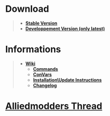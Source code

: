 # **Download**
> * [**Stable Version**](https://github.com/Wh4i/TF2-HomingProjectiles/releases)
> * [**Developpement Version (only latest)**](https://github.com/Wh4i/TF2-HomingProjectiles/archive/master.zip)
# **Informations**
> * [**Wiki**](https://github.com/Wh4i/TF2-HomingProjectiles/wiki)
>   * [**Commands**](https://github.com/Wh4i/TF2-HomingProjectiles/wiki/Commands)
>   * [**ConVars**](https://github.com/Wh4i/TF2-HomingProjectiles/wiki/Console-Variables)
>   * [**Installation\Update Instructions**](https://github.com/Wh4i/TF2-HomingProjectiles/wiki/Installation%5CUpdate-Instructions)
>   * [**Changelog**](https://github.com/Wh4i/TF2-HomingProjectiles/wiki/Changelog)

# [**Alliedmodders Thread**](https://forums.alliedmods.net/showthread.php?t=235363)